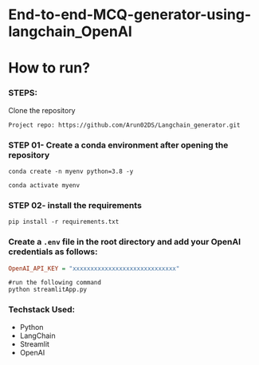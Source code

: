 # End-to-end-MCQ-generator-using-langchain_OpenAI



# How to run?


### STEPS:


Clone the repository

```shell
Project repo: https://github.com/Arun02DS/Langchain_generator.git
```

### STEP 01- Create a conda environment after opening the repository


```shell
conda create -n myenv python=3.8 -y
```

```shell
conda activate myenv
```

### STEP 02- install the requirements


```shell
pip install -r requirements.txt
```

### Create a `.env` file in the root directory and add your OpenAI credentials as follows:


```ini
OpenAI_API_KEY = "xxxxxxxxxxxxxxxxxxxxxxxxxxxxx"
```


```shell
#run the following command
python streamlitApp.py
```

### Techstack Used:

* Python
* LangChain
* Streamlit
* OpenAI
